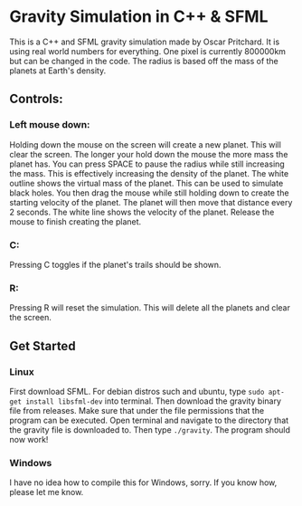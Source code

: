 # Gravity Simulation in C++ & SFML

This is a C++ and SFML gravity simulation made by Oscar Pritchard. 
It is using real world numbers for everything. One pixel is currently 800000km but can be changed in the code. 
The radius is based off the mass of the planets at Earth's density. 

## Controls:

### Left mouse down:

Holding down the mouse on the screen will create a new planet.
This will clear the screen.
The longer your hold down the mouse the more mass the planet has.
You can press SPACE to pause the radius while still increasing the mass. 
This is effectively increasing the density of the planet. The white outline shows the virtual mass of the planet. This can be used to simulate black holes. 
You then drag the mouse while still holding down to create the starting velocity of the planet. 
The planet will then move that distance every 2 seconds.
The white line shows the velocity of the planet.
Release the mouse to finish creating the planet.

### C:

Pressing C toggles if the planet's trails should be shown.

### R:

Pressing R will reset the simulation. This will delete all the planets and clear the screen.

## Get Started

### Linux

First download SFML. For debian distros such and ubuntu, type `sudo apt-get install libsfml-dev` into terminal.
Then download the gravity binary file from releases. Make sure that under the file permissions that the program can be executed.
Open terminal and navigate to the directory that the gravity file is downloaded to. Then type `./gravity`.
The program should now work!

### Windows

I have no idea how to compile this for Windows, sorry. If you know how, please let me know.
